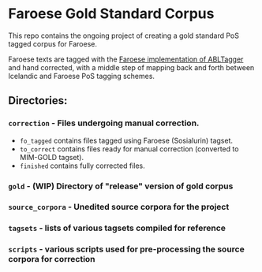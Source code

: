 # Faroese Gold Standard Corpus

This repo contains the ongoing project of creating a gold standard PoS tagged corpus for Faroese.

Faroese texts are tagged with the [Faroese implementation of ABLTagger](https://github.com/hinrikur/far-ABLTagger) and hand corrected, with a middle step of mapping back and forth between Icelandic and Faroese PoS tagging schemes.

## Directories:

### `correction` - Files undergoing manual correction. 

- `fo_tagged` contains files tagged using Faroese (Sosialurin) tagset.
- `to_correct` contains files ready for manual correction (converted to MIM-GOLD tagset).
- `finished` contains fully corrected files.

### `gold` - (WIP) Directory of "release" version of gold corpus

### `source_corpora`  - Unedited source corpora for the project

### `tagsets` - lists of various tagsets compiled for reference

### `scripts` - various scripts used for pre-processing the source corpora for correction